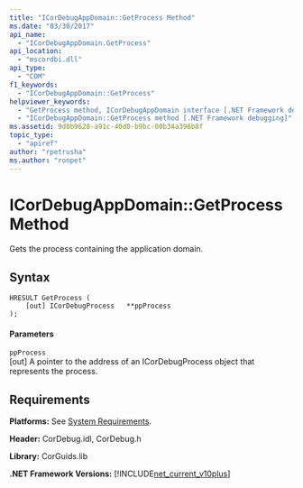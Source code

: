 ```yaml
---
title: "ICorDebugAppDomain::GetProcess Method"
ms.date: "03/30/2017"
api_name: 
  - "ICorDebugAppDomain.GetProcess"
api_location: 
  - "mscordbi.dll"
api_type: 
  - "COM"
f1_keywords: 
  - "ICorDebugAppDomain::GetProcess"
helpviewer_keywords: 
  - "GetProcess method, ICorDebugAppDomain interface [.NET Framework debugging]"
  - "ICorDebugAppDomain::GetProcess method [.NET Framework debugging]"
ms.assetid: 9d0b9628-a91c-40d0-b9bc-00b34a396b8f
topic_type: 
  - "apiref"
author: "rpetrusha"
ms.author: "ronpet"
---
```

# ICorDebugAppDomain::GetProcess Method
Gets the process containing the application domain.  
  
## Syntax  
  
```  
HRESULT GetProcess (  
    [out] ICorDebugProcess   **ppProcess  
);  
```  
  
#### Parameters  
 `ppProcess`  
 [out] A pointer to the address of an ICorDebugProcess object that represents the process.  
  
## Requirements  
 **Platforms:** See [System Requirements](../../../../docs/framework/get-started/system-requirements.md).  
  
 **Header:** CorDebug.idl, CorDebug.h  
  
 **Library:** CorGuids.lib  
  
 **.NET Framework Versions:** [!INCLUDE[net_current_v10plus](../../../../includes/net-current-v10plus-md.md)]

